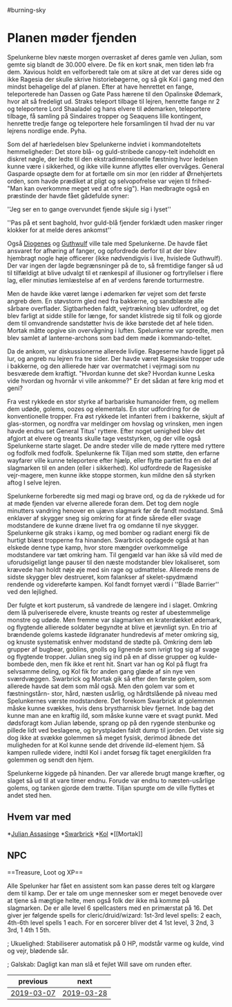 #burning-sky

# Planen møder fjenden 
Spelunkerne blev næste morgen overrasket af deres gamle ven Julian, som gemte sig blandt de 30.000 elvere. De fik en kort snak, men tiden løb fra dem. Xavious holdt en velforberedt tale om at sikre at det var deres side og ikke Ragesia der skulle skrive historiebøgerne, og så gik Kol i gang med den mindst behagelige del af planen. Efter at have henrettet en fange, teleporterede han Dassen og Gate Pass hærene til den Opalinske Ødemark, hvor alt så fredeligt ud. Straks teleport tilbage til lejren, henrette fange nr 2 og teleportere Lord Shaaladel og hans elvere til ødemarken, teleportere tilbage, få samling på Sindaires tropper og Seaquens lille kontingent, henrette tredje fange og teleportere hele forsamlingen til hvad der nu var lejrens nordlige ende. Pyha.

Som del af hærledelsen blev Spelunkerne indviet i kommandoteltets hemmeligheder: Det store blå- og guld-stribede canopy-telt indeholdt en diskret nøgle, der ledte til den ekstradimensionelle fæstning hvor ledelsen kunne være i sikkerhed, og ikke ville kunne aflyttes eller overvåges.
General Gasparde opsøgte dem for at fortælle om sin mor (en ridder af Ørnehjertets orden, som havde prædiket at pligt og selvopofrelse var vejen til frihed- "Man kan overkomme meget ved at ofre sig"). Han medbragte også en præstinde der havde fået gådefulde syner:

''Jeg ser en to gange overvundet fjende skjule sig i lyset''

''Pas på et sent baghold, hvor guld-blå fjender forklædt uden masker ringer klokker for at melde deres ankomst''

Også [Diogenes](./Diogenes.md) og [Guthwulf](./Guthwulf.md) ville tale med Spelunkerne. De havde fået ansvaret for afhøring af fanger, og opfordrede derfor til at der blev hjembragt nogle høje officerer (ikke nødvendigvis i live, hvislede Guthwulf). Der var ingen der lagde begrænsninger på de to, så fremtidige fanger så ud til tilfældigt at blive udvalgt til et rænkespil af illusioner og fortryllelser i flere lag, eller minutiøs lemlæstelse af en af verdens førende torturmestre.

Men de havde ikke været længe i ødemarken før vejret som det første angreb dem. En støvstorm gled ned fra bakkerne, og sandblæste alle sårbare overflader. Sigtbarheden faldt, vejrtrækning blev udfordret, og det blev farligt at sidde stille for længe, for sandet klistrede sig til folk og gjorde dem til omvandrende sandstøtter hvis de ikke børstede det af hele tiden. Mortak måtte opgive sin overvågning i luften. Spelunkerne var spredte, men blev samlet af lanterne-archons som bad dem møde i kommando-teltet.

Da de ankom, var diskussionerne allerede livlige. Rageserne havde ligget på lur, og angreb nu lejren fra tre sider. Der havde været Ragesiske tropper ude i bakkerne, og den allierede hær var overmatchet i vejrmagi som nu besværede dem kraftigt. "Hvordan kunne det ske? Hvordan kunne Leska vide hvordan og hvornår vi ville ankomme?" Er det sådan at føre krig mod et geni?

Fra vest rykkede en stor styrke af barbariske humanoider frem, og mellem dem udøde, golems, oozes og elementals. En stor udfordring for de konventionelle tropper. Fra øst rykkede let infanteri frem i bakkerne, skjult af glas-stormen, og nordfra var meldinger om hovslag og vrinsken, men ingen havde endnu set General Titus' ryttere.
Efter noget uenighed blev det afgjort at elvere og treants skulle tage veststyrken, og der ville også Spelunkerne starte slaget. De andre steder ville de møde ryttere med ryttere og fodfolk med fodfolk. Spelunkerne fik Tiljan med som støtte, den erfarne wayfarer ville kunne teleportere efter hjælp, eller flytte partiet fra en del af slagmarken til en anden (eller i sikkerhed). Kol udfordrede de Ragesiske vejr-magere, men kunne ikke stoppe stormen, kun mildne den så styrken aftog I selve lejren.

Spelunkerne forberedte sig med magi og brave ord, og da de rykkede ud for at møde fjenden var elverne allerede foran dem. Det tog dem nogle minutters vandring henover en ujævn slagmark før de fandt modstand. Små enklaver af skygger sneg sig omkring for at finde sårede eller svage modstandere de kunne dræne livet fra og omdanne til nye skygger. Spelunkerne gik straks i kamp, og med bomber og radiant energi fik de hurtigt blæst tropperne fra hinanden. Swarbrick opdagede også at han elskede denne type kamp, hvor store mængder overkommelige modstandere var tæt omkring ham. Til gengæld var han ikke så vild med de uforudsigeligt lange pauser til den næste modstander blev lokaliseret, som krævede han holdt nøje øje med sin rage og udmattelse. Allerede mens de sidste skygger blev destrueret, kom falankser af skelet-spydmænd rendende og videreførte kampen. Kol fandt fornyet værdi i ''Blade Barrier'' ved den lejlighed.

Der fulgte et kort pusterum, så vandrede de længere ind i slaget. Omkring dem lå pulveriserede elvere, knuste treants og rester af ubestemmelige monstre og udøde. Men fremme var slagmarken en kraterdækket ødemark, og flygtende allierede soldater 
begyndte at blive et jævnligt syn. En trio af brændende golems kastede ildgranater hundredevis af meter omkring sig, og knuste systematisk enhver modstand de stødte på. Omkring dem løb grupper af bugbear, goblins, gnolls og lignende som ivrigt tog sig af svage og flygtende tropper. Julian sneg sig ind på en af disse grupper og kulde-bombede den, men fik ikke et rent hit. Snart var han og Kol på flugt fra selvsamme deling, og Kol fik for anden gang glæde af sin nye ven sværdvæggen. Swarbrick og Mortak gik så efter den første golem, som allerede havde sat dem som mål også. Men den golem var som et fæstningstårn- stor, hård, næsten usårlig, og hårdtslående på niveau med Spelunkernes værste modstandere. Det forekom Swarbrick at golemmen måske kunne svækkes, hvis dens brystharnisk blev fjernet. Inde bag det kunne man ane en kraftig ild, som måske kunne være et svagt punkt. Med dødsforagt kom Julian løbende, sprang op på den rygende stenbunke og pillede lidt ved beslagene, og brystpladen faldt dump til jorden. Det viste sig dog ikke at svække golemmen så meget fysisk, derimod åbnede det muligheden for at Kol kunne sende det drivende ild-element hjem. Så kampen rullede videre, indtil Kol i andet forsøg fik taget energikilden fra golemmen og sendt den hjem.

Spelunkerne kiggede på hinanden. Der var allerede brugt mange kræfter, og slaget så ud til at vare timer endnu. Forude var endnu to næsten-usårlige golems, og tanken gjorde dem trætte. Tiljan spurgte om de ville flyttes et andet sted hen. 



## Hvem var med
*[Julian Assasinge](./Julian%20Assasinge.md)
*[Swarbrick](./Swarbrick%20Everwood.md)
*[Kol](./Kol%20Hakkavod.md)
*[[Mortak]]


## NPC

==Treasure, Loot og XP==

Alle Spelunker har fået en assistent som kan passe deres telt og klargøre dem til kamp. Der er tale om unge mennesker som er meget benovede over at tjene så mægtige helte, men også folk der ikke må komme på slagmarken. De er alle level 6 spellcasters med en primærstat på 16. Det giver jer følgende spells for cleric/druid/wizard: 1st-3rd level spells: 2 each, 4th-6th level spells 1 each. For en sorcerer bliver det 4 1st level, 3 2nd, 3 3rd, 1 4th 1 5th.



; Ukuelighed: Stabiliserer automatisk på 0 HP, modstår varme og kulde, vind og vejr, blødende sår.

; Galskab: Dagligt kan man slå et fejlet Will save om runden efter.

| previous | next |
| --- | --- |
| [2019-03-07](./2019-03-07.md) | [2019-03-28](./2019-03-28.md) |

